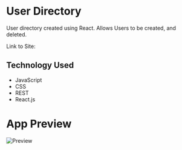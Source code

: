 # User Directory

User directory created using React. Allows Users to be created, and deleted.

Link to Site: 

## Technology Used

* JavaScript
* CSS
* REST
* React.js

# App Preview


![Preview]()